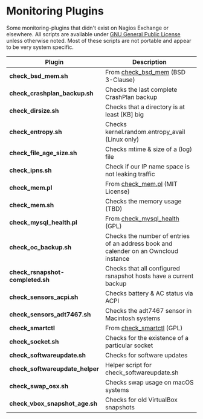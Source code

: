 # Monitoring Plugins

Some monitoring-plugins that didn't exist on Nagios Exchange or elsewhere. All scripts
are available under [GNU General Public License](https://www.gnu.org/licenses/gpl-2.0.html "GNU General Public License, version 2")
unless otherwise noted. Most of these scripts are not portable and appear to be very system specific.

Plugin				| Description
--------------------------------|---------------------------------------------------
**check_bsd_mem.sh**		| From [check_bsd_mem](https://github.com/bmccorkle/check_bsd_mem "Monitoring Plugin to check Memory Usage on FreeBSD") (BSD 3-Clause)
**check_crashplan_backup.sh**	| Checks the last complete CrashPlan backup
**check_dirsize.sh**		| Checks that a directory is at least [KB] big
**check_entropy.sh**		| Checks kernel.random.entropy_avail (Linux only)
**check_file_age_size.sh**	| Checks mtime & size of a (log) file
**check_ipns.sh**		| Check if our IP name space is not leaking traffic
**check_mem.pl**		| From [check_mem.pl](https://github.com/justintime/nagios-plugins/blob/master/check_mem/check_mem.pl "Revision of check_mem.pl that splits out cache memory from application memory") (MIT License)
**check_mem.sh**		| Checks the memory usage (TBD)
**check_mysql_health.pl**	| From [check_mysql_health](https://labs.consol.de/nagios/check_mysql_health/ "check_mysql_health") (GPL)
**check_oc_backup.sh**		| Checks the number of entries of an address book and calender on an Owncloud instance
**check_rsnapshot-completed.sh**| Checks that all configured rsnapshot hosts have a current backup
**check_sensors_acpi.sh**	| Checks battery & AC status via ACPI
**check_sensors_adt7467.sh**	| Checks the adt7467 sensor in Macintosh systems
**check_smartctl**		| From [check_smartctl](https://exchange.nagios.org/directory/Plugins/Operating-Systems/Linux/check_smartctl/details "check_smartctl") (GPL)
**check_socket.sh**		| Checks for the existence of a particular socket
**check_softwareupdate.sh**	| Checks for software updates
**check_softwareupdate_helper** | Helper script for check_softwareupdate.sh
**check_swap_osx.sh**		| Checks swap usage on macOS systems
**check_vbox_snapshot_age.sh**	| Checks for old VirtualBox snapshots

